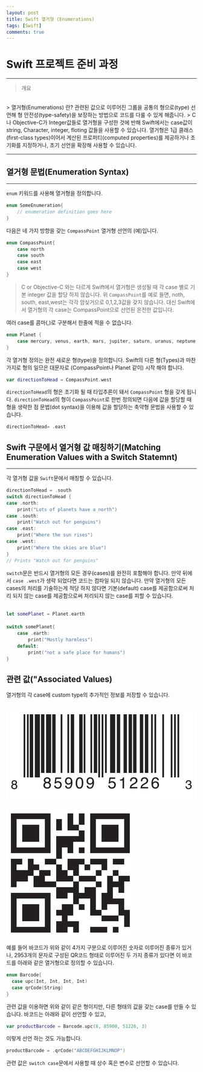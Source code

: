 ```yaml
---
layout: post
title: Swift 열거형 (Enumerations)
tags: [Swift]
comments: true
---
```


# Swift 프로젝트 준비 과정

---

> 개요
<br>
> 열거형(Enumerations) 란? 관련된 값으로 이루어진 그룹을 공통의 형으로(type) 선언해 형 안전성(type-safety)을 보장하는 방법으로 코드를 다룰 수 있게 해줍니다.
> C나 Objective-C가 Integer값들로 열거형을 구성한 것에 반해 Swift에서는 case값이 string, Character, integer,  floting 값들을 사용할 수 있습니다. 열거형은 1급 클래스(first-class types)이어서 계산된 프로퍼티(computed properties)를 제공하거나 초기화를 지정하거나, 초기 선언을 확장해 사용할 수 있습니다.

---


## 열거형 문법(Enumeration Syntax)

---

`enum` 키워드를 사용해 열거형을 정의합니다.
```swift
enum SomeEnumeration{
    // enumeration definition goes here
}
```

다음은 네 가지 방향을 갖는 `CompassPoint` 열거형 선언의 (예)입니다.

```swift
enum CompassPoint{
    case north
    case south
    case east
    case west
}
```
> C or Objective-C 와는 다르게 Swift에서 열거형은 생성될 때 각 case 별로 기본 integer 값을 할당 하지 않습니다. 위 `CompassPoint`를 예로 들면, noth, south, east,west는 각각 암싲거으로 0,1,2,3값을 갖지 않습니다. 대신 Swift에서 열거형의 각 case는 CompassPoint으로 선언된 온전한 값입니다.


여러 case를 콤마(,)로 구분해서 한줄에 적을 수 없습니다.

```swift
enum Planet {
    case mercury, venus, earth, mars, jupiter, saturn, uranus, neptune
}
```
각 열거형 정의는 완전 새로운 형(type)을 정의합니다. Swift의 다른 형(Types)과 마찬가지로 형의 일므은 대문자로 (CompassPoint나 Planet 같이) 시작 해야 합니다.

```swift
var directionToHead = CompassPoint.west
```

`directionToHead`의 형은 초기화 될 때 타입추론이 돼서 `CompassPoint` 형을 갖게 됩니다. `directionToHead`의 형이 `CompassPoint`로 한번 정의되면 다음에 값을 할당할 때 형을 생략한 점 문법(dot syntax)을 이용해 값을 할당하는 축약형 문법을 사용할 수 있습니다.

```swift
directionToHead= .east
```

## Swift 구문에서 열거형 값 매칭하기(Matching Enumeration Values with a Switch Statemnt)
---
각 열거형 값을 `Swift`문에서 매칭할 수 있습니다.
```swift
directionToHead = .south
switch directionToHead {
case .north:
    print("Lots of planets have a north")
case .south:
    print("Watch out for penguins")
case .east:
    print("Where the sun rises")
case .west:
    print("Where the skies are blue")
}
// Prints "Watch out for penguins"
```

`switch`문은 반드시 열거형의 모든 경우(cases)를 완전히 포함해야 합니다. 만약 뒤에서 `case .west`가 생략 되었다면 코드는 컴파일 되지 않습니다. 만약 열거형의 모든 cases의 처리를 기술하는게 적당 하지 않다면 기본(default) case를 제공함으로써 처리 되지 않는 case를 제공함으로써 처리되지 않는 case를 피할 수 있습니다.

```swift

let somePlanet = Planet.earth

switch somePlanet{
    case .earth:
        print("Mostly harmless")
    default:
        print("not a safe place for humans")
}
```

## 관련 값("Associated Values)

열거형의 각 case에 custom type의 추가적인 정보를 저장할 수 있습니다.

![img1](../img/2020.08.31_1.png)
---
![img2](../img/2020.08.31_2.png)

예를 들어 바코드가 위와 같이 4가지 구분으로 이루어진 숫자로 이루어진 종류가 있거나, 2953개의 문자로 구성된 QR코드 형태로 이루어진 두 가지 종류가 있다면 이 바코드를 아래와 같은 열거형으로 정의할 수 있습니다.

```swift
enum Barcode{
  case upc(Int, Int, Int, Int)
  case qrCode(String)
}
```

관련 값을 이용하면 위와 같이 같은 형이지만, 다른 형태의 값을 갖는 case를 만들 수 있습니다. 바코드는 아래와 같이 선언할 수 있고,
```swift
var productBarcode = Barcode.upc(8, 85900, 51226, 3)
```
이렇게 선언 하는 것도 가능합니다.
```swift
productBarcode = .qrCode("ABCDEFGHIJKLMNOP")
```

관련 값은 `switch case`문에서 사용할 때 상수 혹은 변수로 선언할 수 있습니다.


